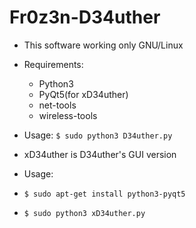 # Fr0z3n-D34uther
- This software working only GNU/Linux
- Requirements:
  - Python3
  - PyQt5(for xD34uther)
  - net-tools
  - wireless-tools
- Usage:
`$ sudo python3 D34uther.py`

- xD34uther is D34uther's GUI version 
- Usage:
- `$ sudo apt-get install python3-pyqt5`
- `$ sudo python3 xD34uther.py`
